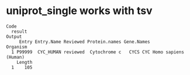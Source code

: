 # uniprot_single works with tsv

    Code
      result
    Output
         Entry Entry.Name Reviewed Protein.names Gene.Names             Organism
      1 P99999  CYC_HUMAN reviewed  Cytochrome c   CYCS CYC Homo sapiens (Human)
        Length
      1    105

